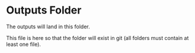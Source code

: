 # Outputs Folder

The outputs will land in this folder.

This file is here so that the folder will exist in git (all folders must contain at least one file).

